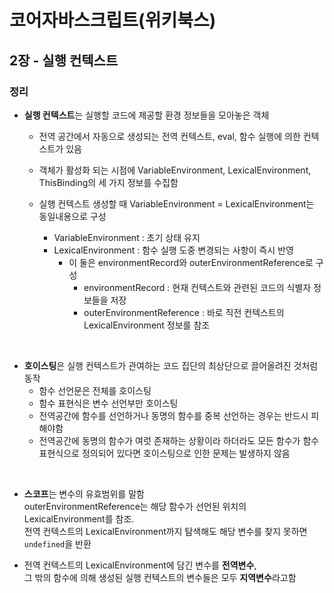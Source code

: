 # 코어자바스크립트(위키북스)


## 2장 - 실행 컨텍스트

### 정리
* **실행 컨텍스트**는 실행할 코드에 제공할 환경 정보들을 모아놓은 객체  
    * 전역 공간에서 자동으로 생성되는 전역 컨텍스트, eval, 함수 실행에 의한 컨텍스트가 있음
    * 객체가 활성화 되는 시점에 VariableEnvironment, LexicalEnvironment, ThisBinding의 세 가지 정보를 수집함

    * 실행 컨텍스트 생성할 때 VariableEnvironment = LexicalEnvironment는 동일내용으로 구성
        * VariableEnvironment : 초기 상태 유지 
        * LexicalEnvironment : 함수 실행 도중 변경되는 사항이 즉시 반영
            *  이 둘은 environmentRecord와 outerEnvironmentReference로 구성
                * environmentRecord : 현재 컨텍스트와 관련된 코드의 식별자 정보들을 저장
                * outerEnvironmentReference : 바로 직전 컨텍스트의 LexicalEnvironment 정보를 참조

<br/>

* **호이스팅**은 실행 컨텍스트가 관여하는 코드 집단의 최상단으로 끌어올려진 것처럼 동작
    * 함수 선언문은 전체를 호이스팅
    * 함수 표현식은 변수 선언부만 호이스팅
    * 전역공간에 함수를 선언하거나 동명의 함수를 중복 선언하는 경우는 반드시 피해야함
    * 전역공간에 동명의 함수가 여럿 존재하는 상황이라 하더라도 모든 함수가 함수 표현식으로 정의되어 있다면 호이스팅으로 인한 문제는 발생하지 않음

<br/>

* **스코프**는 변수의 유효범위를 말함  
outerEnvironmentReference는 해당 함수가 선언된 위치의 LexicalEnvironment를 참조.  
전역 컨텍스트의 LexicalEnvironment까지 탐색해도 해당 변수를 찾지 못하면 ```undefined```을 반환

* 전역 컨텍스트의 LexicalEnvironment에 담긴 변수를 **전역변수**,   
그 밖의 함수에 의해 생성된 실행 컨텍스트의 변수들은 모두 **지역변수**라고함
